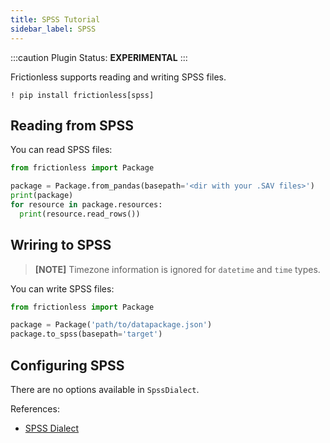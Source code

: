 ```yaml
---
title: SPSS Tutorial
sidebar_label: SPSS
---
```


:::caution Plugin
Status: **EXPERIMENTAL**
:::

Frictionless supports reading and writing SPSS files.

```shell
! pip install frictionless[spss]
```


## Reading from SPSS

You can read SPSS files:

```python
from frictionless import Package

package = Package.from_pandas(basepath='<dir with your .SAV files>')
print(package)
for resource in package.resources:
  print(resource.read_rows())
```


## Wriring to SPSS

> **[NOTE]** Timezone information is ignored for `datetime` and `time` types.

You can write SPSS files:

```python
from frictionless import Package

package = Package('path/to/datapackage.json')
package.to_spss(basepath='target')
```


## Configuring SPSS

There are no options available in `SpssDialect`.

References:
- [SPSS Dialect](https://frictionlessdata.io/tooling/python/dialects-reference/#spss)
